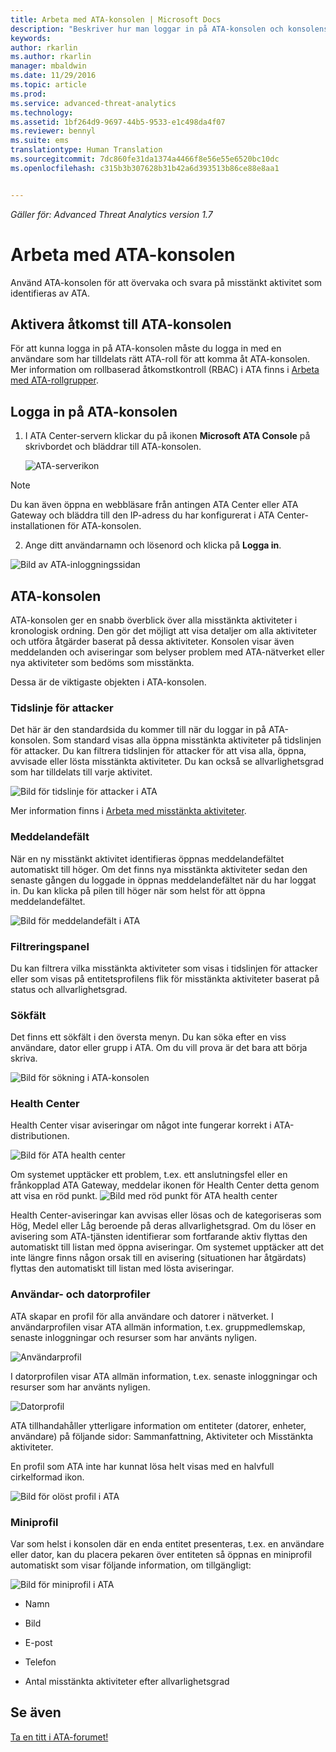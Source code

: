 ```yaml
---
title: Arbeta med ATA-konsolen | Microsoft Docs
description: "Beskriver hur man loggar in på ATA-konsolen och konsolens komponenter"
keywords: 
author: rkarlin
ms.author: rkarlin
manager: mbaldwin
ms.date: 11/29/2016
ms.topic: article
ms.prod: 
ms.service: advanced-threat-analytics
ms.technology: 
ms.assetid: 1bf264d9-9697-44b5-9533-e1c498da4f07
ms.reviewer: bennyl
ms.suite: ems
translationtype: Human Translation
ms.sourcegitcommit: 7dc860fe31da1374a4466f8e56e55e6520bc10dc
ms.openlocfilehash: c315b3b307628b31b42a6d393513b86ce88e8aa1


---
```


*Gäller för: Advanced Threat Analytics version 1.7*



# <a name="working-with-the-ata-console"></a>Arbeta med ATA-konsolen

Använd ATA-konsolen för att övervaka och svara på misstänkt aktivitet som identifieras av ATA.

## <a name="enabling-access-to-the-ata-console"></a>Aktivera åtkomst till ATA-konsolen
För att kunna logga in på ATA-konsolen måste du logga in med en användare som har tilldelats rätt ATA-roll för att komma åt ATA-konsolen. Mer information om rollbaserad åtkomstkontroll (RBAC) i ATA finns i [Arbeta med ATA-rollgrupper](ata-role-groups.md).

## <a name="logging-into-the-ata-console"></a>Logga in på ATA-konsolen

1. I ATA Center-servern klickar du på ikonen **Microsoft ATA Console** på skrivbordet och bläddrar till ATA-konsolen.

    ![ATA-serverikon](media/ata-server-icon.png)

>[!NOTE]
> Du kan även öppna en webbläsare från antingen ATA Center eller ATA Gateway och bläddra till den IP-adress du har konfigurerat i ATA Center-installationen för ATA-konsolen.    

2.  Ange ditt användarnamn och lösenord och klicka på **Logga in**.

![Bild av ATA-inloggningssidan](media/ATA-log-in-screen.png)


## <a name="the-ata-console"></a>ATA-konsolen

ATA-konsolen ger en snabb överblick över alla misstänkta aktiviteter i kronologisk ordning. Den gör det möjligt att visa detaljer om alla aktiviteter och utföra åtgärder baserat på dessa aktiviteter. Konsolen visar även meddelanden och aviseringar som belyser problem med ATA-nätverket eller nya aktiviteter som bedöms som misstänkta.

Dessa är de viktigaste objekten i ATA-konsolen.


### <a name="attack-time-line"></a>Tidslinje för attacker

Det här är den standardsida du kommer till när du loggar in på ATA-konsolen. Som standard visas alla öppna misstänkta aktiviteter på tidslinjen för attacker. Du kan filtrera tidslinjen för attacker för att visa alla, öppna, avvisade eller lösta misstänkta aktiviteter. Du kan också se allvarlighetsgrad som har tilldelats till varje aktivitet.

![Bild för tidslinje för attacker i ATA](media/attack-timeline-1.7.png)

Mer information finns i [Arbeta med misstänkta aktiviteter](/advanced-threat-analytics/deploy-use/working-with-suspicious-activities).

### <a name="notification-bar"></a>Meddelandefält

När en ny misstänkt aktivitet identifieras öppnas meddelandefältet automatiskt till höger. Om det finns nya misstänkta aktiviteter sedan den senaste gången du loggade in öppnas meddelandefältet när du har loggat in. Du kan klicka på pilen till höger när som helst för att öppna meddelandefältet.

![Bild för meddelandefält i ATA](media/notification-bar-1.7.png)

### <a name="filtering-panel"></a>Filtreringspanel

Du kan filtrera vilka misstänkta aktiviteter som visas i tidslinjen för attacker eller som visas på entitetsprofilens flik för misstänkta aktiviteter baserat på status och allvarlighetsgrad.

### <a name="search-bar"></a>Sökfält

Det finns ett sökfält i den översta menyn. Du kan söka efter en viss användare, dator eller grupp i ATA. Om du vill prova är det bara att börja skriva.

![Bild för sökning i ATA-konsolen](media/ATA-console-search.png)

### <a name="health-center"></a>Health Center

Health Center visar aviseringar om något inte fungerar korrekt i ATA-distributionen.

![Bild för ATA health center](media/ATA-Health-Issue.jpg)

Om systemet upptäcker ett problem, t.ex. ett anslutningsfel eller en frånkopplad ATA Gateway, meddelar ikonen för Health Center detta genom att visa en röd punkt. ![Bild med röd punkt för ATA health center](media/ATA-Health-Center-Alert-red-dot.png)

Health Center-aviseringar kan avvisas eller lösas och de kategoriseras som Hög, Medel eller Låg beroende på deras allvarlighetsgrad. Om du löser en avisering som ATA-tjänsten identifierar som fortfarande aktiv flyttas den automatiskt till listan med öppna aviseringar. Om systemet upptäcker att det inte längre finns någon orsak till en avisering (situationen har åtgärdats) flyttas den automatiskt till listan med lösta aviseringar.

### <a name="user-and-computer-profiles"></a>Användar- och datorprofiler

ATA skapar en profil för alla användare och datorer i nätverket. I användarprofilen visar ATA allmän information, t.ex. gruppmedlemskap, senaste inloggningar och resurser som har använts nyligen.

![Användarprofil](media/user-profile.png)

I datorprofilen visar ATA allmän information, t.ex. senaste inloggningar och resurser som har använts nyligen.

![Datorprofil](media/computer-profile.png)

ATA tillhandahåller ytterligare information om entiteter (datorer, enheter, användare) på följande sidor: Sammanfattning, Aktiviteter och Misstänkta aktiviteter.

En profil som ATA inte har kunnat lösa helt visas med en halvfull cirkelformad ikon.


![Bild för olöst profil i ATA](media/ATA-Unresolved-Profile.jpg)

### <a name="mini-profile"></a>Miniprofil

Var som helst i konsolen där en enda entitet presenteras, t.ex. en användare eller dator, kan du placera pekaren över entiteten så öppnas en miniprofil automatiskt som visar följande information, om tillgängligt:

![Bild för miniprofil i ATA](media/ATA-mini-profile.jpg)

-   Namn

-   Bild

-   E-post

-   Telefon

-   Antal misstänkta aktiviteter efter allvarlighetsgrad



## <a name="see-also"></a>Se även
[Ta en titt i ATA-forumet!](https://social.technet.microsoft.com/Forums/security/home?forum=mata)



<!--HONumber=Nov16_HO5-->


